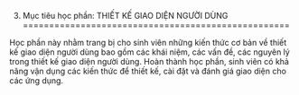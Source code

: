 3. Mục tiêu học phần: THIẾT KẾ GIAO DIỆN NGƯỜI DÙNG
===================================================

Học phần này nhằm trang bị cho sinh viên những kiến thức cơ bản về thiết
kế giao diện người dùng bao gồm các khái niệm, các vấn đề, các nguyên lý
trong thiết kế giao diện người dùng. Hoàn thành học phần, sinh viên có
khả năng vận dụng các kiến thức để thiết kế, cài đặt và đánh giá giao
diện cho các ứng dụng.

